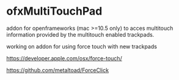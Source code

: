 # ofxMultiTouchPad
addon for openframeworks (mac >=10.5 only) to acces multitouch information provided by the multitouch enabled trackpads.

working on addon for using force touch with new trackpads

https://developer.apple.com/osx/force-touch/

https://github.com/metaltoad/ForceClick
